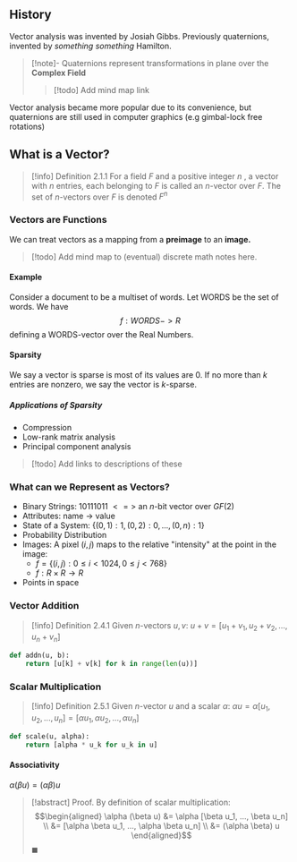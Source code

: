 ## History
Vector analysis was invented by Josiah Gibbs. Previously quaternions, invented by *something something* Hamilton.

> [!note]- Quaternions 
> represent transformations in plane over the **Complex Field**
> > [!todo] Add mind map link

Vector analysis became more popular due to its convenience, but quaternions are still used in computer graphics (e.g gimbal-lock free rotations)

## What is a Vector?

> [!info] Definition 2.1.1
For a field $F$ and a positive integer $n$ , a vector with $n$ entries, each belonging to $F$ is called an $n$-vector over $F$. The set of $n$-vectors over $F$ is denoted $F^{n}$

### Vectors are Functions

We can treat vectors as a mapping from a **preimage** to an **image.**
> [!todo] Add mind map to (eventual) discrete math notes here.

#### Example
Consider a document to be a multiset of words. Let WORDS be the set of words. We have $$ f : WORDS -> R $$ defining a WORDS-vector over the Real Numbers.

#### Sparsity

We say a vector is sparse is most of its values are 0. If no more than $k$ entries are nonzero, we say the vector is $k$-sparse.

##### Applications of Sparsity
- Compression
- Low-rank matrix analysis
- Principal component analysis

> [!todo] Add links to descriptions of these

### What can we Represent as Vectors?

- Binary Strings:  10111011 $<=>$ an $n$-bit vector over $GF(2)$
- Attributes: name -> value
- State of a System: $\{(0,1): 1, (0,2): 0, ..., (0, n): 1\}$
- Probability Distribution
- Images: A pixel $(i, j)$ maps to the relative "intensity" at the point in the image: 
	- $f = \{(i, j) : 0 \leqslant i < 1024, 0 \leqslant j < 768 \}$
	- $f : R\times R \rightarrow R$
- Points in space

### Vector Addition

> [!info] Definition 2.4.1
> Given $n$-vectors $u, v$:
> $u + v = [u_1 + v_1, u_2 + v_2, ..., u_n + v_n]$

```Python
def addn(u, b):
	return [u[k] + v[k] for k in range(len(u))]
```


### Scalar Multiplication

> [!info] Definition 2.5.1
> Given $n$-vector $u$ and a scalar $\alpha$:
> $\alpha u = \alpha [u_1, u_2, ..., u_n] = [\alpha u_1, \alpha u_2, ..., \alpha u_n]$

```Python
def scale(u, alpha):
	return [alpha * u_k for u_k in u]
```

#### Associativity

$\alpha (\beta u) = (\alpha \beta) u$

> [!abstract] Proof.
> By definition of scalar multiplication:
> $$\begin{aligned}
> \alpha (\beta u) &= \alpha [\beta u_1, ..., \beta u_n] \\
> &= [\alpha \beta u_1, ..., \alpha \beta u_n] \\
> &= (\alpha \beta) u
> \end{aligned}$$
> $\blacksquare$
